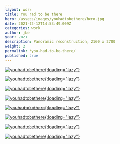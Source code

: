 ```yaml
---
layout: work
title: You had to be there
hero: /assets/images/youhadtobethere/hero.jpg
date: 2021-02-12T14:53:49.009Z
categories: work
author: jbe
year: 2021
description: Panoramic reconstruction, 2160 x 2700
weight: 2
permalink: /you-had-to-be-there/
published: true
---
```


[![youhadtobethere](/assets/images/youhadtobethere/b9-full.jpg){:loading="lazy"}](/assets/images/youhadtobethere/b9-full.jpg)

[![youhadtobethere](/assets/images/youhadtobethere/b3.jpg){:loading="lazy"}](/assets/images/youhadtobethere/b3.jpg)

[![youhadtobethere](/assets/images/youhadtobethere/b6.jpg){:loading="lazy"}](/assets/images/youhadtobethere/b6.jpg)

[![youhadtobethere](/assets/images/youhadtobethere/b4.jpg){:loading="lazy"}](/assets/images/youhadtobethere/b4.jpg)

[![youhadtobethere](/assets/images/youhadtobethere/b2.jpg){:loading="lazy"}](/assets/images/youhadtobethere/b2.jpg)

[![youhadtobethere](/assets/images/youhadtobethere/b1.jpg){:loading="lazy"}](/assets/images/youhadtobethere/b1.jpg)

[![youhadtobethere](/assets/images/youhadtobethere/b5.jpg){:loading="lazy"}](/assets/images/youhadtobethere/b5.jpg)

[![youhadtobethere](/assets/images/youhadtobethere/b7.jpg){:loading="lazy"}](/assets/images/youhadtobethere/b7.jpg)



